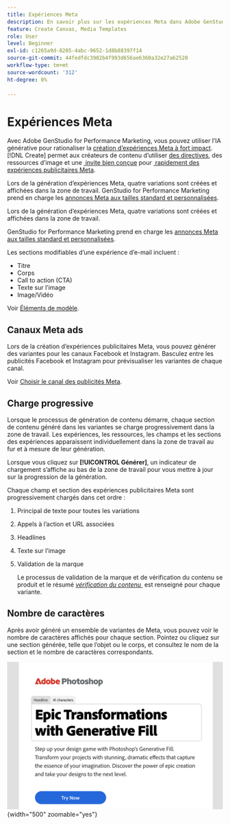 ```yaml
---
title: Expériences Meta
description: En savoir plus sur les expériences Meta dans Adobe GenStudio for Performance Marketing.
feature: Create Canvas, Media Templates
role: User
level: Beginner
exl-id: c1265a9d-8205-4abc-9652-1d8b88397f14
source-git-commit: 44fedfdc3902b4f993d656ae6360a32e27a62520
workflow-type: tm+mt
source-wordcount: '312'
ht-degree: 0%

---
```


# Expériences Meta

Avec Adobe GenStudio for Performance Marketing, vous pouvez utiliser l’IA générative pour rationaliser la [création d’expériences Meta à fort impact](/help/user-guide/create/create-meta-ad.md). [!DNL Create] permet aux créateurs de contenu d’utiliser [des directives](/help/user-guide/guidelines/overview.md), des ressources d’image et une [&#x200B; invite bien conçue](/help/user-guide/effective-prompts.md) pour [&#x200B; rapidement des expériences publicitaires Meta](/help/user-guide/create/create-meta-ad.md).

Lors de la génération d’expériences Meta, quatre variations sont créées et affichées dans la zone de travail. GenStudio for Performance Marketing prend en charge les [annonces Meta aux tailles standard et personnalisées](/help/user-guide/content/best-practices-for-templates.md#follow-channel-specific-template-guidelines).

Lors de la génération d’expériences Meta, quatre variations sont créées et affichées dans la zone de travail.

GenStudio for Performance Marketing prend en charge les [annonces Meta aux tailles standard et personnalisées](/help/user-guide/templates/meta-template.md).

Les sections modifiables d’une expérience d’e-mail incluent :

* Titre
* Corps
* Call to action (CTA)
* Texte sur l’image
* Image/Vidéo

Voir [Éléments de modèle](/help/user-guide/content/use-templates.md#template-elements).

## Canaux Meta ads

Lors de la création d’expériences publicitaires Meta, vous pouvez générer des variantes pour les canaux Facebook et Instagram. Basculez entre les publicités Facebook et Instagram pour prévisualiser les variantes de chaque canal.

Voir [Choisir le canal des publicités Meta](/help/user-guide/create/create-meta-ad.md#choose-meta-ads-channel).

## Charge progressive

Lorsque le processus de génération de contenu démarre, chaque section de contenu généré dans les variantes se charge progressivement dans la zone de travail. Les expériences, les ressources, les champs et les sections des expériences apparaissent individuellement dans la zone de travail au fur et à mesure de leur génération.

Lorsque vous cliquez sur **[!UICONTROL Générer]**, un indicateur de chargement s’affiche au bas de la zone de travail pour vous mettre à jour sur la progression de la génération.

Chaque champ et section des expériences publicitaires Meta sont progressivement chargés dans cet ordre :

1. Principal de texte pour toutes les variations
1. Appels à l’action et URL associées
1. Headlines
1. Texte sur l’image
1. Validation de la marque

   Le processus de validation de la marque et de vérification du contenu se produit et le résumé [_vérification du contenu_ &#x200B;](/help/user-guide/guidelines/brand-validation.md#content-check-summary) est renseigné pour chaque variante.

## Nombre de caractères

Après avoir généré un ensemble de variantes de Meta, vous pouvez voir le nombre de caractères affichés pour chaque section. Pointez ou cliquez sur une section générée, telle que l’objet ou le corps, et consultez le nom de la section et le nombre de caractères correspondants.

![&#x200B; Nombre de caractères &#x200B;](/help/assets/character-count.png){width="500" zoomable="yes"}
